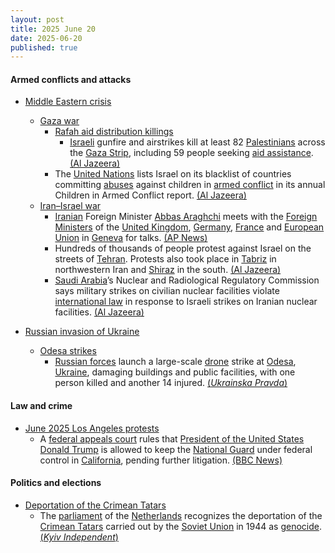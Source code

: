 ```yaml
---
layout: post
title: 2025 June 20
date: 2025-06-20
published: true
---
```



#### Armed conflicts and attacks

* [Middle Eastern crisis](https://en.wikipedia.org/wiki/Middle_Eastern_crisis_%282023%E2%80%93present%29 "Middle Eastern crisis (2023–present)")
  * [Gaza war](https://en.wikipedia.org/wiki/Gaza_war "Gaza war")
    * [Rafah aid distribution killings](https://en.wikipedia.org/wiki/Rafah_aid_distribution_killings "Rafah aid distribution killings")
      * [Israeli](https://en.wikipedia.org/wiki/Israel_Defense_Forces "Israel Defense Forces") gunfire and airstrikes kill at least 82 [Palestinians](https://en.wikipedia.org/wiki/Palestinians "Palestinians") across the [Gaza Strip](https://en.wikipedia.org/wiki/Gaza_Strip "Gaza Strip"), including 59 people seeking [aid assistance](https://en.wikipedia.org/wiki/Humanitarian_aid_during_the_Gaza_war "Humanitarian aid during the Gaza war"). [(Al Jazeera)](https://aje.io/asdg2r?update=3788600)
    * The [United Nations](https://en.wikipedia.org/wiki/United_Nation "United Nation") lists Israel on its blacklist of countries committing [abuses](https://en.wikipedia.org/wiki/Abuse "Abuse") against children in [armed conflict](https://en.wikipedia.org/wiki/Armed_conflict "Armed conflict") in its annual Children in Armed Conflict report. [(Al Jazeera)](https://www.aljazeera.com/news/2025/6/20/israel-again-included-in-un-blacklist-for-grave-violations-against-children)
  * [Iran–Israel war](https://en.wikipedia.org/wiki/Iran%E2%80%93Israel_war "Iran–Israel war")
    * [Iranian](https://en.wikipedia.org/wiki/Iran "Iran") Foreign Minister [Abbas Araghchi](https://en.wikipedia.org/wiki/Abbas_Araghchi "Abbas Araghchi") meets with the [Foreign Ministers](https://en.wikipedia.org/wiki/Foreign_Minister "Foreign Minister") of the [United Kingdom](https://en.wikipedia.org/wiki/United_Kingdom "United Kingdom"), [Germany](https://en.wikipedia.org/wiki/Germany "Germany"), [France](https://en.wikipedia.org/wiki/France "France") and [European Union](https://en.wikipedia.org/wiki/European_Union "European Union") in [Geneva](https://en.wikipedia.org/wiki/Geneva "Geneva") for talks. [(AP News)](https://apnews.com/article/iran-nuclear-geneva-talks-europe-israel-0c9b3dff338f279c85d94885cb1b51b8)
    * Hundreds of thousands of people protest against Israel on the streets of [Tehran](https://en.wikipedia.org/wiki/Tehran "Tehran"). Protests also took place in [Tabriz](https://en.wikipedia.org/wiki/Tabriz "Tabriz") in northwestern Iran and [Shiraz](https://en.wikipedia.org/wiki/Shiraz "Shiraz") in the south. [(Al Jazeera)](https://aje.io/asdg2r?update=3788002)
    * [Saudi Arabia](https://en.wikipedia.org/wiki/Saudi_Arabia "Saudi Arabia")’s Nuclear and Radiological Regulatory Commission says military strikes on civilian nuclear facilities violate [international law](https://en.wikipedia.org/wiki/International_law "International law") in response to Israeli strikes on Iranian nuclear facilities. [(Al Jazeera)](https://aje.io/asdg2r?update=3787994)

* [Russian invasion of Ukraine](https://en.wikipedia.org/wiki/Russian_invasion_of_Ukraine "Russian invasion of Ukraine")
  * [Odesa strikes](https://en.wikipedia.org/wiki/Odesa_strikes_%282022%E2%80%93present%29 "Odesa strikes (2022–present)")
    * [Russian forces](https://en.wikipedia.org/wiki/Russian_Armed_Forces "Russian Armed Forces") launch a large-scale [drone](https://en.wikipedia.org/wiki/Drone_warfare "Drone warfare") strike at [Odesa](https://en.wikipedia.org/wiki/Odesa "Odesa"), [Ukraine](https://en.wikipedia.org/wiki/Ukraine "Ukraine"), damaging buildings and public facilities, with one person killed and another 14 injured. [(*Ukrainska Pravda*)](https://www.pravda.com.ua/eng/news/2025/06/20/7517947/)

#### Law and crime

* [June 2025 Los Angeles protests](https://en.wikipedia.org/wiki/June_2025_Los_Angeles_protests "June 2025 Los Angeles protests")
  * A [federal appeals court](https://en.wikipedia.org/wiki/United_States_courts_of_appeals "United States courts of appeals") rules that [President of the United States](https://en.wikipedia.org/wiki/President_of_the_United_States "President of the United States") [Donald Trump](https://en.wikipedia.org/wiki/Donald_Trump "Donald Trump") is allowed to keep the [National Guard](https://en.wikipedia.org/wiki/National_Guard_%28United_States%29 "National Guard (United States)") under federal control in [California](https://en.wikipedia.org/wiki/California "California"), pending further litigation. [(BBC News)](https://www.bbc.com/news/articles/c1e07nd7x17o.amp)

#### Politics and elections

* [Deportation of the Crimean Tatars](https://en.wikipedia.org/wiki/Deportation_of_the_Crimean_Tatars "Deportation of the Crimean Tatars")
  * The [parliament](https://en.wikipedia.org/wiki/States_General_of_the_Netherlands "States General of the Netherlands") of the [Netherlands](https://en.wikipedia.org/wiki/Netherlands "Netherlands") recognizes the deportation of the [Crimean Tatars](https://en.wikipedia.org/wiki/Crimean_Tatars "Crimean Tatars") carried out by the [Soviet Union](https://en.wikipedia.org/wiki/Soviet_Union "Soviet Union") in 1944 as [genocide](https://en.wikipedia.org/wiki/Genocide "Genocide"). [(*Kyiv Independent*)](https://kyivindependent.com/dutch-parliament-recognizes-1944-deportation-of-crimean-tatars-as-genocide/)
